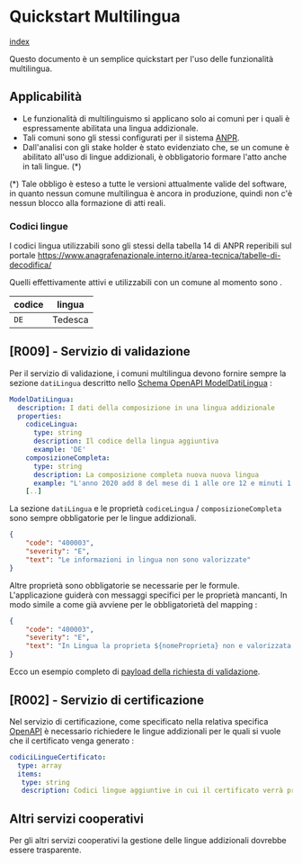 # Quickstart Multilingua

[index](index.md)

Questo documento è un semplice quickstart per l'uso delle funzionalità multilingua.

## Applicabilità

- Le funzionalità di multilinguismo si applicano solo ai comuni per i quali è espressamente abilitata una lingua addizionale.
- Tali comuni sono gli stessi configurati per il sistema [ANPR](https://www.anagrafenazionale.interno.it/area-tecnica/documentazione-tecnica/).
- Dall'analisi con gli stake holder è stato evidenziato che, se un comune è abilitato all'uso di lingue addizionali, è obbligatorio formare l'atto anche in tali lingue. (*)

(*) Tale obbligo è esteso a tutte le versioni attualmente valide del software, in quanto nessun comune multilingua 
è ancora in produzione, quindi non c'è nessun blocco alla formazione di atti reali.

### Codici lingue

I codici lingua utilizzabili sono gli stessi della tabella 14 di ANPR reperibili sul portale <https://www.anagrafenazionale.interno.it/area-tecnica/tabelle-di-decodifica/>

Quelli effettivamente attivi e utilizzabili con un comune al momento sono . 

| codice | lingua  |
|--------|---------|
| `DE`   | Tedesca |

## [R009] - Servizio di validazione

Per il servizio di validazione, i comuni multilingua devono fornire sempre la sezione  `datiLingua` descritto nello [Schema OpenAPI ModelDatiLingua](https://github.com/italia/ansc/blob/v1.29.0/docs/openapi/model_evento.yaml#L2983) :

```yaml
ModelDatiLingua:
  description: I dati della composizione in una lingua addizionale
  properties:
    codiceLingua:
      type: string
      description: Il codice della lingua aggiuntiva
      example: 'DE'
    composizioneCompleta:
      type: string
      description: La composizione completa nuova nuova lingua
      example: "L'anno 2020 add 8 del mese di 1 alle ore 12 e minuti 1 nel(1) la Casa Comunale avanti a me CESENA ANSC Ufficiale dello Stato Civile del Comune di CESENA (2) Per delega avuta\ne' comparsa cognomeMadre nomeMadre nata in ROMA l 1977-11-12 (3) residente in ROCCA CANTERANO\n"
    [..]
```

La sezione `datiLingua` e le proprietà `codiceLingua` / `composizioneCompleta` sono sempre obbligatorie per le lingue addizionali.

```json
{
    "code": "400003",
    "severity": "E",
    "text": "Le informazioni in lingua non sono valorizzate"
}
```

Altre proprietà sono obbligatorie se necessarie per le formule. L'applicazione guiderà con messaggi specifici per le proprietà mancanti,
In modo simile a come già avviene per le obbligatorietà del mapping :

```json
{
    "code": "400003",
    "severity": "E",
    "text": "In Lingua la proprieta ${nomeProprieta} non e valorizzata ma in Italiano si"
}
```

Ecco un esempio completo di [payload della richiesta di validazione](payload/1_validazione.json).

## [R002] - Servizio di certificazione

Nel servizio di certificazione, come specificato nella relativa specifica [OpenAPI](https://github.com/italia/ansc/blob/v1.29.0/docs/openapi/R002_certificazione.yaml#L94) è necessario richiedere le lingue addizionali per le quali si vuole che il certificato venga generato : 

```yaml
codiciLingueCertificato:
  type: array
  items:
   type: string
   description: Codici lingue aggiuntive in cui il certificato verrà prodotto
```

## Altri servizi cooperativi

Per gli altri servizi cooperativi la gestione delle lingue addizionali dovrebbe essere trasparente.